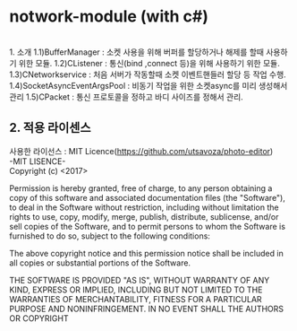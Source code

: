 # notwork-module (with c#)
<br>
1. 소개
1.1)BufferManager : 소켓 사용을 위해 버퍼를 할당하거나 해제를 할때 사용하기 위한 모듈.
1.2)CListener : 통신(bind ,connect 등)을 위해 사용하기 위한 모듈.
1.3)CNetworkservice : 처음 서버가 작동할때 소켓 이벤트핸들러 할당 등 작업 수행.
1.4)SocketAsyncEventArgsPool : 비동기 작업을 위한 소켓async를 미리 생성해서 관리
1.5)CPacket : 통신 프로토콜을 정하고 바디 사이즈를 정해서 관리.

## 2. 적용 라이센스
사용한 라이선스 : MIT Licence(https://github.com/utsavoza/photo-editor)<br>
-MIT LISENCE-<br>
Copyright (c) <2017> <purple-10>


Permission is hereby granted, free of charge, to any person
obtaining a copy of this software and associated documentation
files (the "Software"), to deal in the Software without
restriction, including without limitation the rights to use,
copy, modify, merge, publish, distribute, sublicense, and/or sell
copies of the Software, and to permit persons to whom the
Software is furnished to do so, subject to the following
conditions:


The above copyright notice and this permission notice shall be
included in all copies or substantial portions of the Software.


THE SOFTWARE IS PROVIDED "AS IS", WITHOUT WARRANTY OF ANY KIND,
EXPRESS OR IMPLIED, INCLUDING BUT NOT LIMITED TO THE WARRANTIES
OF MERCHANTABILITY, FITNESS FOR A PARTICULAR PURPOSE AND
NONINFRINGEMENT. IN NO EVENT SHALL THE AUTHORS OR COPYRIGHT
